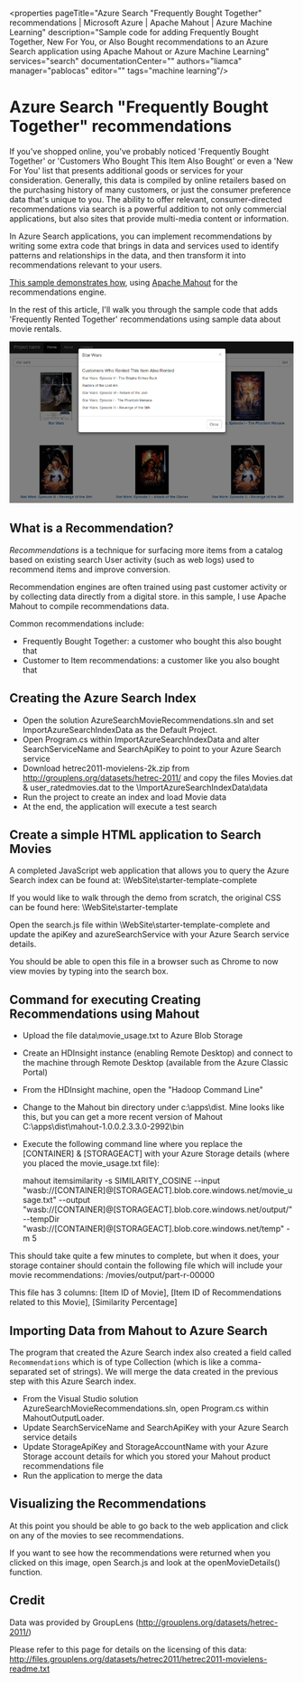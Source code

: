 <properties
   pageTitle="Azure Search "Frequently Bought Together" recommendations | Microsoft Azure | Apache Mahout | Azure Machine Learning"
   description="Sample code for adding Frequently Bought Together, New For You, or Also Bought recommendations to an Azure Search application using Apache Mahout or Azure Machine Learning"
   services="search"
   documentationCenter=""
   authors="liamca"
   manager="pablocas"
   editor=""
   tags="machine learning"/>

<tags
   ms.service="search"
   ms.devlang="dotnet"
   ms.workload="search"
   ms.topic="article"
   ms.tgt_pltfrm="na"
   ms.date="11/12/2015"
   ms.author="liamca"/>

# Azure Search "Frequently Bought Together" recommendations

If you've shopped online, you've probably noticed 'Frequently Bought Together' or 'Customers Who Bought This Item Also Bought' or even a 'New For You' list that presents additional goods or services for your consideration. Generally, this data is compiled by online retailers based on the purchasing history of many customers, or just the consumer preference data that's unique to you. The ability to offer relevant, consumer-directed recommendations via search is a powerful addition to not only commercial applications, but also sites that provide multi-media content or information.

In Azure Search applications, you can implement recommendations by writing some extra code that brings in data and services used to identify patterns and relationships in the data, and then transform it into recommendations relevant to your users. 

[This sample demonstrates how](https://github.com/liamca/azure-search-recommendations), using [Apache Mahout]() for the recommendations engine.

In the rest of this article, I'll walk you through the sample code that adds 'Frequently Rented Together' recommendations using sample data about movie rentals.

![1](./media/search-fbt-recommendations/product_recommendations.png)

## What is a Recommendation?

*Recommendations* is a technique for surfacing more items from a catalog based on existing search User activity (such as web logs) used to recommend items and improve conversion.  

Recommendation engines are often trained using past customer activity or by collecting data directly from a digital store. in this sample, I use Apache Mahout to compile recommendations data.

Common recommendations include: 
- Frequently Bought Together: a customer who bought this also bought that
- Customer to Item recommendations: a customer like you also bought that

## Creating the Azure Search Index

- Open the solution AzureSearchMovieRecommendations.sln and set ImportAzureSearchIndexData as the Default Project.  
- Open Program.cs within ImportAzureSearchIndexData and alter SearchServiceName and SearchApiKey to point to your Azure Search service
- Download hetrec2011-movielens-2k.zip from http://grouplens.org/datasets/hetrec-2011/ and copy the files Movies.dat & user_ratedmovies.dat to the \ImportAzureSearchIndexData\data
- Run the project to create an index and load Movie data 
- At the end, the application will execute a test search

## Create a simple HTML application to Search Movies

A completed JavaScript web application that allows you to query the Azure Search index can be found at: 
\WebSite\starter-template-complete

If you would like to walk through the demo from scratch, the original CSS can be found here:
\WebSite\starter-template

Open the search.js file within \WebSite\starter-template-complete and update the apiKey and azureSearchService with your Azure Search service details.

You should be able to open this file in a browser such as Chrome to now view movies by typing into the search box.

## Command for executing Creating Recommendations using Mahout

- Upload the file data\movie_usage.txt to Azure Blob Storage 
- Create an HDInsight instance (enabling Remote Desktop) and connect to the machine through Remote Desktop (available from the Azure Classic Portal)
- From the HDInsight machine, open the "Hadoop Command Line"
- Change to the Mahout bin directory under c:\apps\dist. Mine looks like this, but you can get a more recent version of Mahout
	C:\apps\dist\mahout-1.0.0.2.3.3.0-2992\bin
- Execute the following command line where you replace the [CONTAINER] & [STORAGEACT] with your Azure Storage details (where you placed the movie_usage.txt file):

    mahout itemsimilarity -s SIMILARITY_COSINE --input "wasb://[CONTAINER]@[STORAGEACT].blob.core.windows.net/movie_usage.txt" --output "wasb://[CONTAINER]@[STORAGEACT].blob.core.windows.net/output/" --tempDir "wasb://[CONTAINER]@[STORAGEACT].blob.core.windows.net/temp" -m 5

This should take quite a few minutes to complete, but when it does, your storage container should contain the following file which will include your movie recommendations:
/movies/output/part-r-00000

This file has 3 columns: [Item ID of Movie], [Item ID of Recommendations related to this Movie], [Similarity Percentage]

## Importing Data from Mahout to Azure Search

The program that created the Azure Search index also created a field called `Recommendations` which is of type Collection (which is like a comma-separated set of strings). We will merge the data created in the previous step with this Azure Search index.  

- From the Visual Studio solution AzureSearchMovieRecommendations.sln, open Program.cs within MahoutOutputLoader.
- Update SearchServiceName and SearchApiKey with your Azure Search service details
- Update StorageApiKey and StorageAccountName with your Azure Storage account details for which you stored your Mahout product recommendations file
- Run the application to merge the data
 
## Visualizing the Recommendations
At this point you should be able to go back to the web application and click on any of the movies to see recommendations.

If you want to see how the recommendations were returned when you clicked on this image, open Search.js and look at the openMovieDetails() function.

## Credit

Data was provided by GroupLens (http://grouplens.org/datasets/hetrec-2011/)

Please refer to this page for details on the licensing of this data: http://files.grouplens.org/datasets/hetrec2011/hetrec2011-movielens-readme.txt

